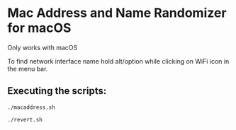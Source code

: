 # Mac Address and Name Randomizer for macOS

Only works with macOS

To find network interface name hold 
alt/option while clicking on WiFi icon in the 
menu bar.

## Executing the scripts:

```
./macaddress.sh

./revert.sh
```